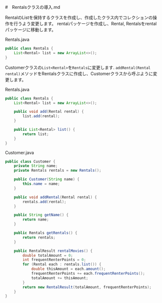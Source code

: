 #　Rentalsクラスの導入.md

RentalのListを保持するクラスを作成し、作成したクラス内でコレクションの操作を行うよう変更します。
rentalパッケージを作成し、Rental, Rentalsをrentalパッケージに移動します。

Rentals.java
```java
public class Rentals {
    List<Rental> list = new ArrayList<>();
}
```

Customerクラスの`List<Rental>`を`Rentals`に変更します.
`addRental(Rental rental)`メソッドをRentalsクラスに作成し、Customerクラスから呼ぶように変更します。

Rentals.java
```java
public class Rentals {
    List<Rental> list = new ArrayList<>();

    public void add(Rental rental) {
        list.add(rental);
    }

    public List<Rental> list() {
        return list;
    }
}
```

Customer.java
```java
public class Customer {
    private String name;
    private Rentals rentals = new Rentals();

    public Customer(String name) {
        this.name = name;
    }

    public void addRental(Rental rental) {
        rentals.add(rental);
    }

    public String getName() {
        return name;
    }

    public Rentals getRentals() {
        return rentals;
    }

    public RentalResult rentalMovies() {
        double totalAmount = 0;
        int frequentRenterPoints = 0;
        for (Rental each : rentals.list()) {
            double thisAmount = each.amount();
            frequentRenterPoints += each.frequentRenterPoints();
            totalAmount += thisAmount;
        }
        return new RentalResult(totalAmount, frequentRenterPoints);
    }
}
```

